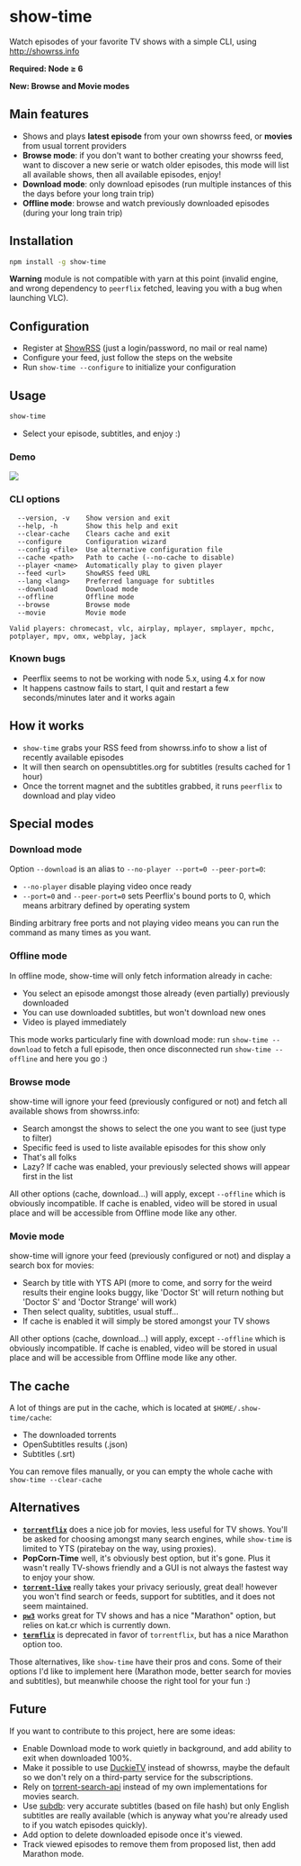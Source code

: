 # show-time

Watch episodes of your favorite TV shows with a simple CLI, using http://showrss.info

**Required: Node ≥ 6**

**New: Browse and Movie modes**

## Main features

* Shows and plays **latest episode** from your own showrss feed, or **movies** from usual torrent providers
* **Browse mode**: if you don't want to bother creating your showrss feed, want to discover a new serie or watch older episodes, this mode will list all available shows, then all available episodes, enjoy!
* **Download mode**: only download episodes (run multiple instances of this the days before your long train trip)
* **Offline mode**: browse and watch previously downloaded episodes (during your long train trip)

## Installation

```sh
npm install -g show-time
```

**Warning** module is not compatible with yarn at this point (invalid engine, and wrong dependency to `peerflix` fetched, leaving you with a bug when launching VLC).

## Configuration

* Register at [ShowRSS](http://showrss.info) (just a login/password, no mail or real name)
* Configure your feed, just follow the steps on the website
* Run ``show-time --configure`` to initialize your configuration

## Usage

```sh
show-time
```

* Select your episode, subtitles, and enjoy :)

### Demo

![](https://github.com/naholyr/show-time/raw/master/screencast.gif)

### CLI options

```
  --version, -v    Show version and exit
  --help, -h       Show this help and exit
  --clear-cache    Clears cache and exit
  --configure      Configuration wizard
  --config <file>  Use alternative configuration file
  --cache <path>   Path to cache (--no-cache to disable)
  --player <name>  Automatically play to given player
  --feed <url>     ShowRSS feed URL
  --lang <lang>    Preferred language for subtitles
  --download       Download mode
  --offline        Offline mode
  --browse         Browse mode
  --movie          Movie mode

Valid players: chromecast, vlc, airplay, mplayer, smplayer, mpchc, potplayer, mpv, omx, webplay, jack
```

### Known bugs

* Peerflix seems to not be working with node 5.x, using 4.x for now
* It happens castnow fails to start, I quit and restart a few seconds/minutes later and it works again

## How it works

* ``show-time`` grabs your RSS feed from showrss.info to show a list of recently available episodes
* It will then search on opensubtitles.org for subtitles (results cached for 1 hour)
* Once the torrent magnet and the subtitles grabbed, it runs ``peerflix`` to download and play video

## Special modes

### Download mode

Option ``--download`` is an alias to ``--no-player --port=0 --peer-port=0``:

* ``--no-player`` disable playing video once ready
* ``--port=0`` and ``--peer-port=0`` sets Peerflix's bound ports to 0, which means arbitrary defined by operating system

Binding arbitrary free ports and not playing video means you can run the command as many times as you want.

### Offline mode

In offline mode, show-time will only fetch information already in cache:

* You select an episode amongst those already (even partially) previously downloaded
* You can use downloaded subtitles, but won't download new ones
* Video is played immediately

This mode works particularly fine with download mode: run ``show-time --download`` to fetch a full episode, then once disconnected run ``show-time --offline`` and here you go :)

### Browse mode

show-time will ignore your feed (previously configured or not) and fetch all available shows from showrss.info:

* Search amongst the shows to select the one you want to see (just type to filter)
* Specific feed is used to liste available episodes for this show only
* That's all folks
* Lazy? If cache was enabled, your previously selected shows will appear first in the list

All other options (cache, download…) will apply, except `--offline` which is obviously incompatible. If cache is enabled, video will be stored in usual place and will be accessible from Offline mode like any other.

### Movie mode

show-time will ignore your feed (previously configured or not) and display a search box for movies:

* Search by title with YTS API (more to come, and sorry for the weird results their engine looks buggy, like 'Doctor St' will return nothing but 'Doctor S' and 'Doctor Strange' will work)
* Then select quality, subtitles, usual stuff…
* If cache is enabled it will simply be stored amongst your TV shows

All other options (cache, download…) will apply, except `--offline` which is obviously incompatible. If cache is enabled, video will be stored in usual place and will be accessible from Offline mode like any other.

## The cache

A lot of things are put in the cache, which is located at ``$HOME/.show-time/cache``:

* The downloaded torrents
* OpenSubtitles results (.json)
* Subtitles (.srt)

You can remove files manually, or you can empty the whole cache with ``show-time --clear-cache``

## Alternatives

* [**`torrentflix`**](https://github.com/ItzBlitz98/torrentflix) does a nice job for movies, less useful for TV shows. You'll be asked for choosing amongst many search engines, while `show-time` is limited to YTS (piratebay on the way, using proxies).
* **PopCorn-Time** well, it's obviously best option, but it's gone. Plus it wasn't really TV-shows friendly and a GUI is not always the fastest way to enjoy your show.
* [**`torrent-live`**](https://github.com/Ayms/torrent-live) really takes your privacy seriously, great deal! however you won't find search or feeds, support for subtitles, and it does not seem maintained.
* [**`pw3`**](https://github.com/ewnd9/pw3) works great for TV shows and has a nice "Marathon" option, but relies on kat.cr which is currently down.
* [**`termflix`**](https://github.com/asarode/termflix) is deprecated in favor of `torrentflix`, but has a nice Marathon option too.

Those alternatives, like `show-time` have their pros and cons. Some of their options I'd like to implement here (Marathon mode, better search for movies and subtitles), but meanwhile choose the right tool for your fun :)

## Future

If you want to contribute to this project, here are some ideas:

* Enable Download mode to work quietly in background, and add ability to exit when downloaded 100%.
* Make it possible to use [DuckieTV](http://schizoduckie.github.io/DuckieTV/) instead of showrss, maybe the default so we don't rely on a third-party service for the subscriptions.
* Rely on [torrent-search-api](https://github.com/JimmyLaurent/torrent-search-api) instead of my own implementations for movies search.
* Use [subdb](https://github.com/arshad/subdb-cli): very accurate subtitles (based on file hash) but only English subtitles are really available (which is anyway what you're already used to if you watch episodes quickly).
* Add option to delete downloaded episode once it's viewed.
* Track viewed episodes to remove them from proposed list, then add Marathon mode.

